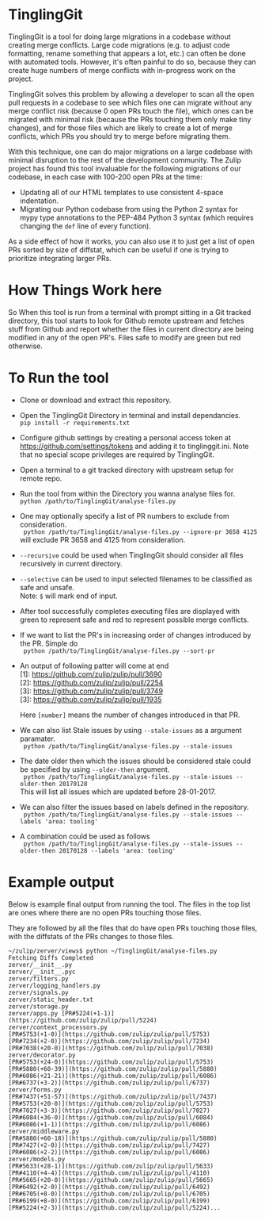 # TinglingGit

TinglingGit is a tool for doing large migrations in a codebase without
creating merge conflicts.  Large code migrations (e.g. to adjust code
formatting, rename something that appears a lot, etc.) can often be
done with automated tools.  However, it's often painful to do so,
because they can create huge numbers of merge conflicts with
in-progress work on the project.

TinglingGit solves this problem by allowing a developer to scan all
the open pull requests in a codebase to see which files one can
migrate without any merge conflict risk (because 0 open PRs touch the
file), which ones can be migrated with minimal risk (because the PRs
touching them only make tiny changes), and for those files which are
likely to create a lot of merge conflicts, which PRs you should try to
merge before migrating them.

With this technique, one can do major migrations on a large codebase
with minimal disruption to the rest of the development community.  The
Zulip project has found this tool invaluable for the following
migrations of our codebase, in each case with 100-200 open PRs at the
time:

* Updating all of our HTML templates to use consistent 4-space
  indentation.
* Migrating our Python codebase from using the Python 2 syntax for
  mypy type annotations to the PEP-484 Python 3 syntax (which requires
  changing the `def` line of every function).

As a side effect of how it works, you can also use it to just get a
list of open PRs sorted by size of diffstat, which can be useful if
one is trying to prioritize integrating larger PRs.

# How Things Work here

So When this tool is run from a terminal with prompt sitting in a Git
tracked directory, this tool starts to look for Github remote upstream
and fetches stuff from Github and report whether the files in current
directory are being modified in any of the open PR's. Files safe to
modify are green but red otherwise.

# To Run the tool

* Clone or download and extract this repository.
* Open the TinglingGit Directory in terminal and install dependancies.<br>
  ` pip install -r requirements.txt `
* Configure github settings by creating a personal access token at https://github.com/settings/tokens and adding it to tinglinggit.ini. Note that no special scope privileges are required by TinglingGit.
* Open a terminal to a git tracked directory with upstream setup for remote repo.
* Run the tool from within the Directory you wanna analyse files for.<br>
  ` python /path/to/TinglingGit/analyse-files.py `
* One may optionally specify a list of PR numbers to exclude from consideration.<br>
  ` python /path/to/TinglingGit/analyse-files.py --ignore-pr 3658 4125` will exclude PR 3658 and 4125 from consideration.
* `--recursive` could be used when TinglingGit should consider all files recursively in current directory.
* `--selective` can be used to input selected filenames to be classified as safe and unsafe.<br>Note: `$` will mark end of input. 
* After tool successfully completes executing files are displayed with green to represent safe and red to represent possible merge conflicts.
* If we want to list the PR's in increasing order of changes introduced by the PR. Simple do<br>
  ` python /path/to/TinglingGit/analyse-files.py --sort-pr`
* An output of following patter will come at end<br>
    [1]: https://github.com/zulip/zulip/pull/3690<br>
    [2]: https://github.com/zulip/zulip/pull/2254<br>
    [3]: https://github.com/zulip/zulip/pull/3749<br>
    [3]: https://github.com/zulip/zulip/pull/1935<br>

  Here `[number]` means the number of changes introduced in that PR.
* We can also list Stale issues by using `--stale-issues` as a argument paramater.<br>
  ` python /path/to/TinglingGit/analyse-files.py --stale-issues`
* The date older then which the issues should be considered stale could be specified by using `--older-then` argument.<br>
  ` python /path/to/TinglingGit/analyse-files.py --stale-issues --older-then 20170128`<br>
  This will list all issues which are updated before 28-01-2017.
* We can also filter the issues based on labels defined in the repository.<br>
  ` python /path/to/TinglingGit/analyse-files.py --stale-issues --labels 'area: tooling'`
* A combination could be used as follows<br>
  ` python /path/to/TinglingGit/analyse-files.py --stale-issues --older-then 20170128 --labels 'area: tooling'`

# Example output

Below is example final output from running the tool.  The files in the
top list are ones where there are no open PRs touching those files.

They are followed by all the files that do have open PRs touching
those files, with the diffstats of the PRs changes to those files.


```
~/zulip/zerver/views$ python ~/TinglingGit/analyse-files.py
Fetching Diffs Completed
zerver/__init__.py
zerver/__init__.pyc
zerver/filters.py
zerver/logging_handlers.py
zerver/signals.py
zerver/static_header.txt
zerver/storage.py
zerver/apps.py [PR#5224(+1-1)](https://github.com/zulip/zulip/pull/5224)
zerver/context_processors.py
[PR#5753(+1-0)](https://github.com/zulip/zulip/pull/5753)
[PR#7234(+2-0)](https://github.com/zulip/zulip/pull/7234)
[PR#7038(+20-0)](https://github.com/zulip/zulip/pull/7038)
zerver/decorator.py
[PR#5753(+24-0)](https://github.com/zulip/zulip/pull/5753)
[PR#5880(+60-39)](https://github.com/zulip/zulip/pull/5880)
[PR#6086(+21-21)](https://github.com/zulip/zulip/pull/6086)
[PR#6737(+3-2)](https://github.com/zulip/zulip/pull/6737)
zerver/forms.py
[PR#7437(+51-57)](https://github.com/zulip/zulip/pull/7437)
[PR#5753(+20-0)](https://github.com/zulip/zulip/pull/5753)
[PR#7027(+3-3)](https://github.com/zulip/zulip/pull/7027)
[PR#6084(+36-0)](https://github.com/zulip/zulip/pull/6084)
[PR#6086(+1-1)](https://github.com/zulip/zulip/pull/6086)
zerver/middleware.py
[PR#5880(+60-18)](https://github.com/zulip/zulip/pull/5880)
[PR#7427(+2-0)](https://github.com/zulip/zulip/pull/7427)
[PR#6086(+2-2)](https://github.com/zulip/zulip/pull/6086)
zerver/models.py
[PR#5633(+28-1)](https://github.com/zulip/zulip/pull/5633)
[PR#4110(+4-4)](https://github.com/zulip/zulip/pull/4110)
[PR#5665(+20-0)](https://github.com/zulip/zulip/pull/5665)
[PR#6492(+2-0)](https://github.com/zulip/zulip/pull/6492)
[PR#6705(+8-0)](https://github.com/zulip/zulip/pull/6705)
[PR#6199(+8-0)](https://github.com/zulip/zulip/pull/6199)
[PR#5224(+2-3)](https://github.com/zulip/zulip/pull/5224)...
```
